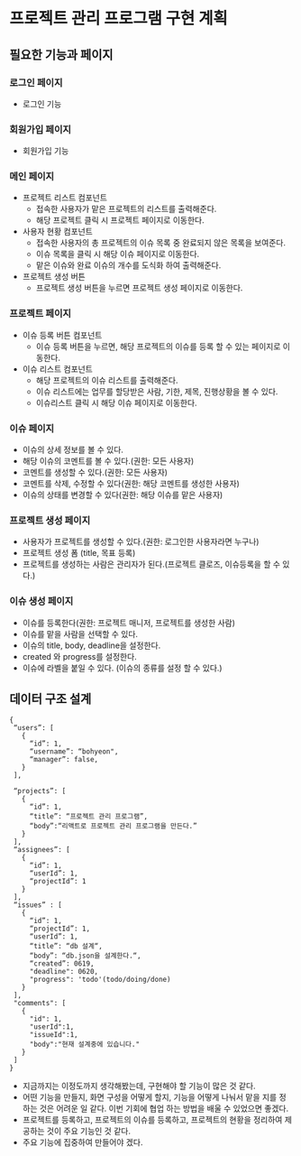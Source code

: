 # 프로젝트 관리 프로그램 구현 계획 

## 필요한 기능과 페이지 

### 로그인 페이지 
- 로그인 기능 
### 회원가입 페이지 
- 회원가입 기능 
### 메인 페이지 
- 프로젝트 리스트 컴포넌트 
  - 접속한 사용자가 맡은 프로젝트의 리스트를 출력해준다.
  - 해당 프로젝트 클릭 시 프로젝트 페이지로 이동한다.
- 사용자 현황 컴포넌트 
  - 접속한 사용자의 총 프로젝트의 이슈 목록 중 완료되지 않은 목록을 보여준다.
  - 이슈 목록을 클릭 시 해당 이슈 페이지로 이동한다. 
  - 맡은 이슈와 완료 이슈의 개수를 도식화 하여 출력해준다. 
- 프로젝트 생성 버튼
  - 프로젝트 생성 버튼을 누르면 프로젝트 생성 페이지로 이동한다. 

### 프로젝트 페이지 
- 이슈 등록 버튼 컴포넌트 
  - 이슈 등록 버튼을 누르면, 해당 프로젝트의 이슈를 등록 할 수 있는 페이지로 이동한다. 
- 이슈 리스트 컴포넌트 
  - 해당 프로젝트의 이슈 리스트를 출력해준다.
  - 이슈 리스트에는 업무를 할당받은 사람, 기한, 제목, 진행상황을 볼 수 있다. 
  - 이슈리스트 클릭 시 해당 이슈 페이지로 이동한다. 

### 이슈 페이지 
- 이슈의 상세 정보를 볼 수 있다. 
- 해당 이슈의 코멘트를 볼 수 있다.(권한: 모든 사용자)
- 코멘트를 생성할 수 있다.(권한: 모든 사용자)
- 코멘트를 삭제, 수정할 수 있다(권한: 해당 코멘트를 생성한 사용자)
- 이슈의 상태를 변경할 수 있다(권한: 해당 이슈를 맡은 사용자) 

### 프로젝트 생성 페이지
- 사용자가 프로젝트를 생성할 수 있다.(권한: 로그인한 사용자라면 누구나)
- 프로젝트 생성 폼 (title, 목표 등록)
- 프로젝트를 생성하는 사람은 관리자가 된다.(프로젝트 클로즈, 이슈등록을 할 수 있다.)

### 이슈 생성 페이지
- 이슈를 등록한다(권한: 프로젝트 매니저, 프로젝트를 생성한 사람)
- 이슈를 맡을 사람을 선택할 수 있다.
- 이슈의 title, body, deadline을 설정한다.
- created 와 progress를 설정한다.
- 이슈에 라벨을 붙일 수 있다. (이슈의 종류를 설정 할 수 있다.)


## 데이터 구조 설계 

```
{
 “users”: [
   {
     “id”: 1,
     “username”: “bohyeon",
     “manager”: false,
   }
 ],

 “projects”: [
   {
     “id”: 1,
     “title”: “프로젝트 관리 프로그램”,
     “body”:“리액트로 프로젝트 관리 프로그램을 만든다.”
   }
 ],
 “assignees”: [
   {
     “id”: 1,
     “userId”: 1,
     “projectId”: 1
   }
 ],
 “issues” : [
   {
     “id”: 1,
     “projectId”: 1,
     “userId”: 1,
     “title”: “db 설계“,
     “body”: “db.json을 설계한다.“,
     “created”: 0619,
     "deadline": 0620,
     "progress": 'todo'(todo/doing/done)
   }
 ],
 "comments": [
   {
     "id": 1,
     "userId":1,
     "issueId":1,
     "body":"현재 설계중에 있습니다."
   }
 ]
}
```

- 지금까지는 이정도까지 생각해봤는데, 구현해야 할 기능이 많은 것 같다.
- 어떤 기능을 만들지, 화면 구성을 어떻게 할지, 기능을 어떻게 나눠서 맡을 지를 정하는 것은 어려운 일 같다. 이번 기회에 협업 하는 방법을 배울 수 있었으면 좋겠다.
- 프로젝트를 등록하고, 프로젝트의 이슈를 등록하고, 프로젝트의 현황을 정리하여 제공하는 것이 주요 기능인 것 같다.
- 주요 기능에 집중하여 만들어야 겠다. 



